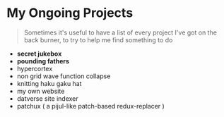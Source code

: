 # My Ongoing Projects

> Sometimes it's useful to have a list of every project I've got on the back burner, to try to help me find something to do

- **secret jukebox**
- **pounding fathers**
- hypercortex
- non grid wave function collapse
- knitting haku gaku hat
- my own website
- datverse site indexer
- patchux ( a pijul-like patch-based redux-replacer )
